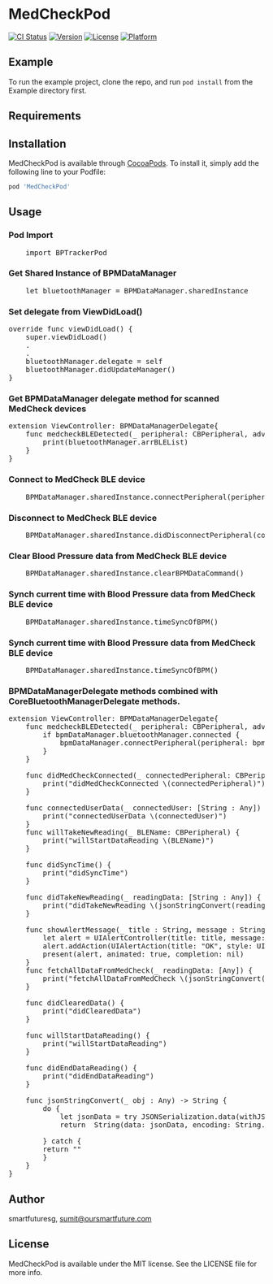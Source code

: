 # MedCheckPod

[![CI Status](http://img.shields.io/travis/smartfuturesg/MedCheckPod.svg?style=flat)](https://travis-ci.org/smartfuturesg/MedCheckPod)
[![Version](https://img.shields.io/cocoapods/v/MedCheckPod.svg?style=flat)](http://cocoapods.org/pods/MedCheckPod)
[![License](https://img.shields.io/cocoapods/l/MedCheckPod.svg?style=flat)](http://cocoapods.org/pods/MedCheckPod)
[![Platform](https://img.shields.io/cocoapods/p/MedCheckPod.svg?style=flat)](http://cocoapods.org/pods/MedCheckPod)

## Example

To run the example project, clone the repo, and run `pod install` from the Example directory first.

## Requirements

## Installation

MedCheckPod is available through [CocoaPods](http://cocoapods.org). To install
it, simply add the following line to your Podfile:

```ruby
pod 'MedCheckPod'
```
## Usage

### Pod Import
<pre>
    import BPTrackerPod
</pre>

### Get Shared Instance of BPMDataManager

<pre>
    let bluetoothManager = BPMDataManager.sharedInstance
</pre>

### Set delegate from ViewDidLoad()
<pre>
override func viewDidLoad() {
    super.viewDidLoad()
    .
    .
    bluetoothManager.delegate = self
    bluetoothManager.didUpdateManager()
}
</pre>

### Get BPMDataManager delegate method for scanned MedCheck devices

<pre>
extension ViewController: BPMDataManagerDelegate{
    func medcheckBLEDetected(_ peripheral: CBPeripheral, advertisementData: [String : Any], RSSI: NSNumber) {
        print(bluetoothManager.arrBLEList)
    }
}
</pre>

### Connect to MedCheck BLE device

<pre>
    BPMDataManager.sharedInstance.connectPeripheral(peripheral: connectedPeripheral!)
</pre>

### Disconnect to MedCheck BLE device

<pre>
    BPMDataManager.sharedInstance.didDisconnectPeripheral(connectedPeripheral!)
</pre>

### Clear Blood Pressure data from MedCheck BLE device

<pre>
    BPMDataManager.sharedInstance.clearBPMDataCommand()
</pre>

### Synch current time with Blood Pressure data from MedCheck BLE device

<pre>
    BPMDataManager.sharedInstance.timeSyncOfBPM()
</pre>

### Synch current time with Blood Pressure data from MedCheck BLE device

<pre>
    BPMDataManager.sharedInstance.timeSyncOfBPM()
</pre>

### BPMDataManagerDelegate methods combined with CoreBluetoothManagerDelegate methods.

<pre>
extension ViewController: BPMDataManagerDelegate{
    func medcheckBLEDetected(_ peripheral: CBPeripheral, advertisementData: [String : Any], RSSI: NSNumber) {
        if bpmDataManager.bluetoothManager.connected {
            bpmDataManager.connectPeripheral(peripheral: bpmDataManager.connectedPeripheral!)
        }
    }

    func didMedCheckConnected(_ connectedPeripheral: CBPeripheral) {
        print("didMedCheckConnected \(connectedPeripheral)")
    }

    func connectedUserData(_ connectedUser: [String : Any]) {
        print("connectedUserData \(connectedUser)")
    }
    func willTakeNewReading(_ BLEName: CBPeripheral) {
        print("willStartDataReading \(BLEName)")
    }

    func didSyncTime() {
        print("didSyncTime")
    }

    func didTakeNewReading(_ readingData: [String : Any]) {
        print("didTakeNewReading \(jsonStringConvert(readingData))")
    }

    func showAlertMessage(_ title : String, message : String) {
        let alert = UIAlertController(title: title, message: message, preferredStyle: UIAlertControllerStyle.alert)
        alert.addAction(UIAlertAction(title: "OK", style: UIAlertActionStyle.cancel, handler: nil))
        present(alert, animated: true, completion: nil)
    }
    func fetchAllDataFromMedCheck(_ readingData: [Any]) {
        print("fetchAllDataFromMedCheck \(jsonStringConvert(readingData))")
    }

    func didClearedData() {
        print("didClearedData")
    }

    func willStartDataReading() {
        print("willStartDataReading")
    }

    func didEndDataReading() {
        print("didEndDataReading")
    }

    func jsonStringConvert(_ obj : Any) -> String {
        do {
            let jsonData = try JSONSerialization.data(withJSONObject: obj, options: JSONSerialization.WritingOptions.prettyPrinted)
            return  String(data: jsonData, encoding: String.Encoding.utf8)! as String

        } catch {
        return ""
        }
    }
}
</pre>
## Author

smartfuturesg, sumit@oursmartfuture.com

## License

MedCheckPod is available under the MIT license. See the LICENSE file for more info.
